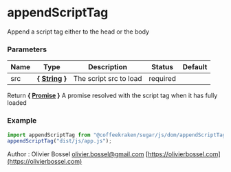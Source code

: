 # appendScriptTag

Append a script tag either to the head or the body

### Parameters

| Name | Type                                                                                                   | Description            | Status   | Default |
| ---- | ------------------------------------------------------------------------------------------------------ | ---------------------- | -------- | ------- |
| src  | **{ [String](https://developer.mozilla.org/fr/docs/Web/JavaScript/Reference/Objets_globaux/String) }** | The script src to load | required |

Return **{ [Promise](https://developer.mozilla.org/fr/docs/Web/JavaScript/Reference/Objets_globaux/Promise) }** A promise resolved with the script tag when it has fully loaded

### Example

```js
import appendScriptTag from "@coffeekraken/sugar/js/dom/appendScriptTag";
appendScriptTag("dist/js/app.js");
```

Author : Olivier Bossel [olivier.bossel@gmail.com](mailto:olivier.bossel@gmail.com) [https://olivierbossel.com](https://olivierbossel.com)
